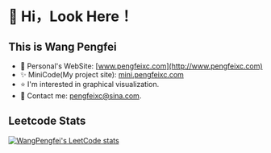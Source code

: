 # :man: Hi，Look Here！

## This is Wang Pengfei

- :hear_no_evil: Personal's WebSite: [www.pengfeixc.com](http://www.pengfeixc.com)
- :sparkles: MiniCode(My project site): [mini.pengfeixc.com](http://mini.pengfeixc.com)
- :star: I'm interested in graphical visualization.
- :love_letter: Contact me: pengfeixc@sina.com.


## Leetcode Stats
[![WangPengfei's LeetCode stats](https://leetcode-stats-six.vercel.app/api?username=WangPF&theme=light)](https://github.com/KnlnKS/leetcode-stats)
